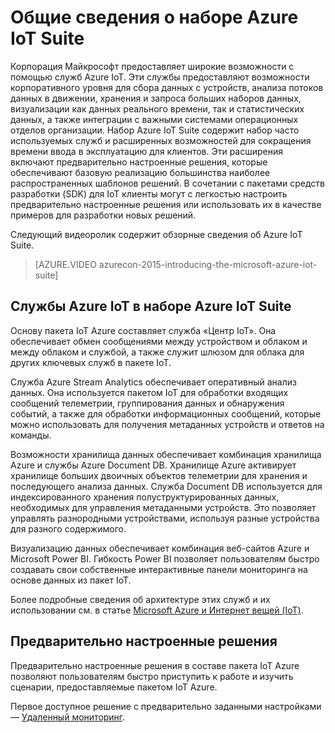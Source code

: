 <properties
	pageTitle="Обзор набора Microsoft Azure IoT Suite | Microsoft Azure"
	description="Содержит обзор набора Azure IoT Suite, включая упаковку и предварительно настроенные решения."
	services=""
	documentationCenter=""
	authors="aguilaaj"
	manager="timlt"
	editor=""/>

<tags
     ms.service="na"
     ms.devlang="na"
     ms.topic="article"
     ms.tgt_pltfrm="na"
     ms.workload="na"
     ms.date="10/06/2015"
     ms.author="araguila"/>

# Общие сведения о наборе Azure IoT Suite

Корпорация Майкрософт предоставляет широкие возможности с помощью служб Azure IoT. Эти службы предоставляют возможности корпоративного уровня для сбора данных с устройств, анализа потоков данных в движении, хранения и запроса больших наборов данных, визуализации как данных реального времени, так и статистических данных, а также интеграции с важными системами операционных отделов организации. Набор Azure IoT Suite содержит набор часто используемых служб и расширенных возможностей для сокращения времени ввода в эксплуатацию для клиентов. Эти расширения включают предварительно настроенные решения, которые обеспечивают базовую реализацию большинства наиболее распространенных шаблонов решений. В сочетании с пакетами средств разработки (SDK) для IoT клиенты могут с легкостью настроить предварительно настроенные решения или использовать их в качестве примеров для разработки новых решений.

Следующий видеоролик содержит обзорные сведения об Azure IoT Suite.

> [AZURE.VIDEO azurecon-2015-introducing-the-microsoft-azure-iot-suite]

## Службы Azure IoT в наборе Azure IoT Suite

Основу пакета IoT Azure составляет служба «Центр IoT». Она обеспечивает обмен сообщениями между устройством и облаком и между облаком и службой, а также служит шлюзом для облака для других ключевых служб в пакете IoT.

Служба Azure Stream Analytics обеспечивает оперативный анализ данных. Она используется пакетом IoT для обработки входящих сообщений телеметрии, группирования данных и обнаружения событий, а также для обработки информационных сообщений, которые можно использовать для получения метаданных устройств и ответов на команды.

Возможности хранилища данных обеспечивает комбинация хранилища Azure и службы Azure Document DB. Хранилище Azure активирует хранилище больших двоичных объектов телеметрии для хранения и последующего анализа данных. Служба Document DB используется для индексированного хранения полуструктурированных данных, необходимых для управления метаданными устройств. Это позволяет управлять разнородными устройствами, используя разные устройства для разного содержимого.

Визуализацию данных обеспечивает комбинация веб-сайтов Azure и Microsoft Power BI. Гибкость Power BI позволяет пользователям быстро создавать свои собственные интерактивные панели мониторинга на основе данных из пакет IoT.

Более подробные сведения об архитектуре этих служб и их использовании см. в статье [Microsoft Azure и Интернет вещей (IoT)](iot-suite-what-is-azure-iot.md).

## Предварительно настроенные решения

Предварительно настроенные решения в составе пакета IoT Azure позволяют пользователям быстро приступить к работе и изучить сценарии, предоставляемые пакетом IoT Azure.

Первое доступное решение с предварительно заданными настройками — [Удаленный мониторинг](iot-suite-what-are-preconfigured-solutions.md).

<!---HONumber=Nov15_HO1-->